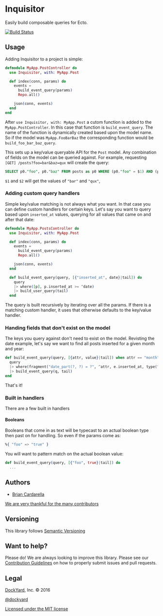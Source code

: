# Inquisitor #

Easily build composable queries for Ecto.

[![Build Status](https://secure.travis-ci.org/dockyard/inquisitor.svg?branch=master)](http://travis-ci.org/dockyard/inquisitor)

## Usage ##

Adding Inquisitor to a project is simple:

```elixir
defmodule MyApp.PostController do
  use Inquisitor, with: MyApp.Post

  def index(conn, params) do
    events =
      build_event_query(params)
      Repo.all()

    json(conn, events)
  end
end
```

After `use Inquisitor, with: MyApp.Post` a cutom function is added to
the `MyApp.PostController`. In this case that function is
`build_event_query`. The name of the function is dynamically created
based upon the model name. So if the model was `MyApp.FooBarBaz` the
corresponding function would be `build_foo_bar_baz_query`.

This sets up a key/value queryable API for the `Post` model. Any
combination of fields on the model can be queried against. For example,
requesting `[GET] /posts?foo=bar&baz=qux` will create the query:

```sql
SELECT p0."foo", p0."baz" FROM posts as p0 WHERE (p0."foo" = $1) AND (p0."baz" = $1);
```

`$1` and `$2` will get the values of `"bar"` and `"qux"`,

### Adding custom query handlers ###

Simple key/value matching is not always what you want. In that case you
can define custom handlers for certain keys. Let's say you want to query
based upon `inserted_at` values, querying for all values that came on
and after that date:

```elixir
defmodule MyApp.PostsController do
  use Inquisitor, with: MyApp.Post

  def index(conn, params) do
    events =
      build_event_query(params)
      Repo.all()

    json(conn, events)
  end

  def build_event_query(query, [{"inserted_at", date}|tail]) do
    query
    |> where([p], p.inserted_at >= ^date)
    |> build_user_query(tail)
  end
```

The query is built recursively by iterating over all the params. If
there is a matching custom handler, it uses that otherwise defaults to
the key/value handler.

### Handing fields that don't exist on the model ###

The keys you query against don't need to exist on the model. Revisting
the date example, let's say we want to find all posts inserted for a
given month and year:

```elixir
def build_event_query(query, [{attr, value}|tail]) when attr == "month" or attr == "year" do
  query
  |> where(fragment("date_part(?, ?) = ?", ^attr, e.inserted_at, type(^value, :integer)))
  |> build_event_query(q, tail)
end
```

That's it!

### Built in handlers ###

There are a few built in handlers

#### Booleans ####

Booleans that come in as text will be typecast to an actual boolean
type then past on for handling. So even if the params come as:

```elixir
%{ "foo" => "true" }
```

You will want to pattern match on the actual boolean value:

```elixir
def build_event_query(query, [{"foo", true}|tail]) do
  ...
```

## Authors ##

* [Brian Cardarella](http://twitter.com/bcardarella)

[We are very thankful for the many contributors](https://github.com/dockyard/inquisitor/graphs/contributors)

## Versioning ##

This library follows [Semantic Versioning](http://semver.org)

## Want to help? ##

Please do! We are always looking to improve this library. Please see our
[Contribution Guidelines](https://github.com/dockyard/inquisitor/blob/master/CONTRIBUTING.md)
on how to properly submit issues and pull requests.

## Legal ##

[DockYard](http://dockyard.com/), Inc. &copy; 2016

[@dockyard](http://twitter.com/dockyard)

[Licensed under the MIT license](http://www.opensource.org/licenses/mit-license.php)
